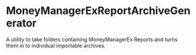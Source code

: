 # MoneyManagerExReportArchiveGenerator
A utility to take folders containing MoneyManagerEx Reports and turns them in to individual importable archives.
